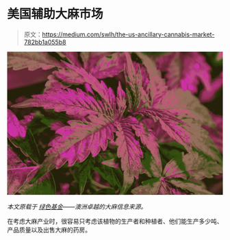 # 美国辅助大麻市场

> 原文：<https://medium.com/swlh/the-us-ancillary-cannabis-market-782bb1a055b8>

![](img/2430d9e228217116c182ac9113ba6e97.png)

*本文原载于* [*绿色基金*](https://thegreenfund.com/the-us-ancillary-cannabis-market)*——澳洲卓越的大麻信息来源。*

在考虑大麻产业时，很容易只考虑该植物的生产者和种植者、他们能生产多少吨、产品质量以及出售大麻的药房。
